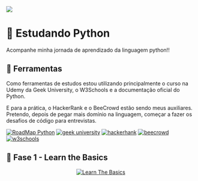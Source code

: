 <img src="https://github.com/gabriellesote/Python/blob/main/banners.jpg"/>

# 🫡 Estudando Python
 Acompanhe minha jornada de aprendizado da linguagem python!! 

## 🔧 Ferramentas
 
 <p> Como ferramentas de estudos estou utilizando principalmente o curso na Udemy da Geek University, o W3Schools e a documentação oficial do Python.
   
  E para a prática, o HackerRank e o BeeCrowd estão sendo meus auxiliares. Pretendo, depois de pegar mais domínio na linguagem, começar a fazer os desafios de código para entrevistas. 
</p>
 

 [![RoadMap Python](https://img.shields.io/badge/RoadMap_Python-blue?style=for-the-badge&logo=roadmapdotsh)](https://roadmap.sh/python?s=658d8775ae22c12523ebadb1)
 [![geek university](https://img.shields.io/badge/geek_university-white?style=for-the-badge&logo=udemy)](https://www.udemy.com/user/geek-university/?srsltid=AfmBOopg1_r0tGrRPB95kd3pSuxhSYfjrqHvqyFY0VQ2cODRc8zkyDXC)
 [![hackerhank](https://img.shields.io/badge/hackerhank-black?style=for-the-badge&logo=hackerrank)](https://www.hackerrank.com/profile/gabrielle_sote)
 [![beecrowd](https://img.shields.io/badge/beecrowd-yellow?style=for-the-badge&logo=beecrowd)](https://judge.beecrowd.com/pt/profile/982212)
 [![w3schools](https://img.shields.io/badge/w3schools-black?style=for-the-badge&logo=w3schools)](https://www.w3schools.com/python/default.asp)


 
## 🐍 Fase 1 - Learn the Basics

<div align=center>
  
  [![Learn The Basics](https://img.shields.io/badge/Learn_The_Basics-blue?style=for-the-badge&logo=github)](https://github.com/gabriellesote/Python/tree/main/LearnTheBasics)
</div>
 
 
